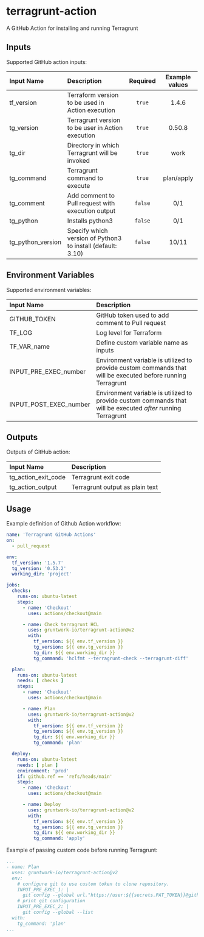 # terragrunt-action

A GitHub Action for installing and running Terragrunt

## Inputs

Supported GitHub action inputs:

| Input Name        | Description                                                 | Required | Example values |
|:------------------|:------------------------------------------------------------|:--------:|:--------------:|
| tf_version        | Terraform version to be used in Action execution            |  `true`  |     1.4.6      | 
| tg_version        | Terragrunt version to be user in Action execution           |  `true`  |     0.50.8     |
| tg_dir            | Directory in which Terragrunt will be invoked               |  `true`  |      work      |
| tg_command        | Terragrunt command to execute                               |  `true`  |   plan/apply   |
| tg_comment        | Add comment to Pull request with execution output           | `false`  |      0/1       |
| tg_python         | Installs python3                                            | `false`  |      0/1       |
| tg_python_version | Specify which version of Python3 to install (default: 3.10) | `false`  |      10/11       |

## Environment Variables

Supported environment variables:

| Input Name             | Description                                                                                                  | 
|:-----------------------|:-------------------------------------------------------------------------------------------------------------|
| GITHUB_TOKEN           | GitHub token used to add comment to Pull request                                                             |
| TF_LOG                 | Log level for Terraform                                                                                      |
| TF_VAR_name            | Define custom variable name as inputs                                                                        |
| INPUT_PRE_EXEC_number  | Environment variable is utilized to provide custom commands that will be executed before running Terragrunt  |
| INPUT_POST_EXEC_number | Environment variable is utilized to provide custom commands that will be executed *after* running Terragrunt |

## Outputs

Outputs of GitHub action:

| Input Name          | Description                     |
|:--------------------|:--------------------------------|
| tg_action_exit_code | Terragrunt exit code            |
| tg_action_output    | Terragrunt output as plain text |

## Usage

Example definition of Github Action workflow:

```yaml
name: 'Terragrunt GitHub Actions'
on:
  - pull_request

env:
  tf_version: '1.5.7'
  tg_version: '0.53.2'
  working_dir: 'project'

jobs:
  checks:
    runs-on: ubuntu-latest
    steps:
      - name: 'Checkout'
        uses: actions/checkout@main

      - name: Check terragrunt HCL
        uses: gruntwork-io/terragrunt-action@v2
        with:
          tf_version: ${{ env.tf_version }}
          tg_version: ${{ env.tg_version }}
          tg_dir: ${{ env.working_dir }}
          tg_command: 'hclfmt --terragrunt-check --terragrunt-diff'

  plan:
    runs-on: ubuntu-latest
    needs: [ checks ]
    steps:
      - name: 'Checkout'
        uses: actions/checkout@main

      - name: Plan
        uses: gruntwork-io/terragrunt-action@v2
        with:
          tf_version: ${{ env.tf_version }}
          tg_version: ${{ env.tg_version }}
          tg_dir: ${{ env.working_dir }}
          tg_command: 'plan'

  deploy:
    runs-on: ubuntu-latest
    needs: [ plan ]
    environment: 'prod'
    if: github.ref == 'refs/heads/main'
    steps:
      - name: 'Checkout'
        uses: actions/checkout@main

      - name: Deploy
        uses: gruntwork-io/terragrunt-action@v2
        with:
          tf_version: ${{ env.tf_version }}
          tg_version: ${{ env.tg_version }}
          tg_dir: ${{ env.working_dir }}
          tg_command: 'apply'
```

Example of passing custom code before running Terragrunt:

```yaml
...
- name: Plan
  uses: gruntwork-io/terragrunt-action@v2
  env:
    # configure git to use custom token to clone repository.
    INPUT_PRE_EXEC_1: |
      git config --global url."https://user:${{secrets.PAT_TOKEN}}@github.com".insteadOf "https://github.com"
    # print git configuration
    INPUT_PRE_EXEC_2: |
      git config --global --list
  with:
    tg_command: 'plan'
...
```